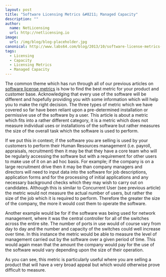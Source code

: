 ```yaml
---
layout: post
title: "Software Licensing Metrics &#8211; Managed Capacity"
description: ""
author:
  name: NetLicensing
  url: http://netlicensing.io
image:
  url: /img/blog/blog-placeholder.jpg
canonical: http://www.labs64.com/blog/2013/10/software-license-metrics-managed-capacity/
tags:
  - Licensing
  - Capacity
  - Licensing Metrics
  - Managed Capacity
---
```

The common theme which has run through all of our previous articles on [software license metrics](http://www.labs64.com/?s=Software+Licensing+Metrics "Software Licensing Metrics") is how to find the best metric for your product and customer base. Acknowledging that every use of the software will be different and hopefully providing you with some information which will help you to make the right decision. The three types of metric which we have covered so far have been reliant upon a pre-determined installation or permissive use of the software by a user. This article is about a metric which fits into a rather different category, it is a metric which does not measure individual uses or installations of the software but rather measures the size of the overall task which the software is used to perform.

If we put this in context; if the software you are selling is used by your customers to perform their Human Resources management (i.e. payroll, appraisals, recruitment) then it may be that they have a core team who will be regularly accessing the software but with a requirement for other users to make use of it on an ad hoc basis. For example; if the company is on a large recruitment drive then it may be than company managers and directors will need to input data into the software for job descriptions, application forms and for the processing of initial applications and any necessary background checks which they may wish to carry out on candidates. Although this is similar to Concurrent User (see previous article) the metric would not measure the actual number of users, but rather the size of the job which it is required to perform. Therefore the greater the size of the company, the more it would cost them to operate the software.

Another example would be for if the software was being used for network management, where it was the central controller for all of the switches across the entire site. The number of ports in use would of course vary from day to day and the number and capacity of the switches could well increase over time. In this instance the metric would be able to measure the level of management carried out by the software over a given period of time. This would again mean that the amount the company would pay for the use of the software would vary depending upon the size of their operation.

As you can see, this metric is particularly useful where you are selling a product that will have a very broad appeal but which would otherwise prove difficult to measure.
